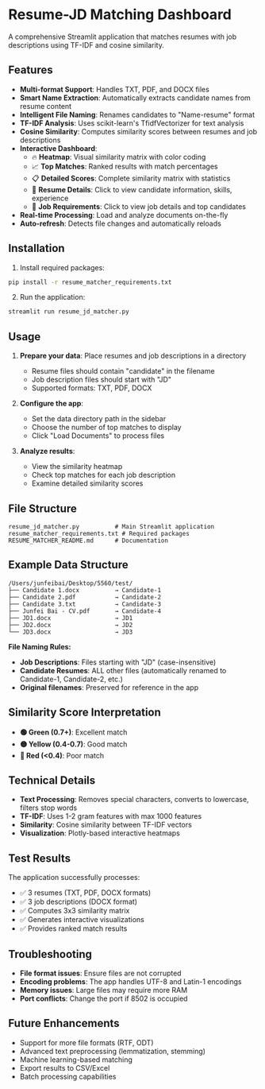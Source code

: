 # Resume-JD Matching Dashboard

A comprehensive Streamlit application that matches resumes with job descriptions using TF-IDF and cosine similarity.

## Features

- **Multi-format Support**: Handles TXT, PDF, and DOCX files
- **Smart Name Extraction**: Automatically extracts candidate names from resume content
- **Intelligent File Naming**: Renames candidates to "Name-resume" format
- **TF-IDF Analysis**: Uses scikit-learn's TfidfVectorizer for text analysis
- **Cosine Similarity**: Computes similarity scores between resumes and job descriptions
- **Interactive Dashboard**:
  - 🔥 **Heatmap**: Visual similarity matrix with color coding
  - 📈 **Top Matches**: Ranked results with match percentages
  - 📋 **Detailed Scores**: Complete similarity matrix with statistics
  - 👤 **Resume Details**: Click to view candidate information, skills, experience
  - 💼 **Job Requirements**: Click to view job details and top candidates
- **Real-time Processing**: Load and analyze documents on-the-fly
- **Auto-refresh**: Detects file changes and automatically reloads

## Installation

1. Install required packages:

```bash
pip install -r resume_matcher_requirements.txt
```

2. Run the application:

```bash
streamlit run resume_jd_matcher.py
```

## Usage

1. **Prepare your data**: Place resumes and job descriptions in a directory

   - Resume files should contain "candidate" in the filename
   - Job description files should start with "JD"
   - Supported formats: TXT, PDF, DOCX

2. **Configure the app**:

   - Set the data directory path in the sidebar
   - Choose the number of top matches to display
   - Click "Load Documents" to process files

3. **Analyze results**:
   - View the similarity heatmap
   - Check top matches for each job description
   - Examine detailed similarity scores

## File Structure

```
resume_jd_matcher.py          # Main Streamlit application
resume_matcher_requirements.txt # Required packages
RESUME_MATCHER_README.md      # Documentation
```

## Example Data Structure

```
/Users/junfeibai/Desktop/5560/test/
├── Candidate 1.docx          → Candidate-1
├── Candidate 2.pdf           → Candidate-2
├── Candidate 3.txt           → Candidate-3
├── Junfei Bai - CV.pdf       → Candidate-4
├── JD1.docx                  → JD1
├── JD2.docx                  → JD2
└── JD3.docx                  → JD3
```

**File Naming Rules:**

- **Job Descriptions**: Files starting with "JD" (case-insensitive)
- **Candidate Resumes**: ALL other files (automatically renamed to Candidate-1, Candidate-2, etc.)
- **Original filenames**: Preserved for reference in the app

## Similarity Score Interpretation

- **🟢 Green (0.7+)**: Excellent match
- **🟡 Yellow (0.4-0.7)**: Good match
- **🔴 Red (<0.4)**: Poor match

## Technical Details

- **Text Processing**: Removes special characters, converts to lowercase, filters stop words
- **TF-IDF**: Uses 1-2 gram features with max 1000 features
- **Similarity**: Cosine similarity between TF-IDF vectors
- **Visualization**: Plotly-based interactive heatmaps

## Test Results

The application successfully processes:

- ✅ 3 resumes (TXT, PDF, DOCX formats)
- ✅ 3 job descriptions (DOCX format)
- ✅ Computes 3x3 similarity matrix
- ✅ Generates interactive visualizations
- ✅ Provides ranked match results

## Troubleshooting

- **File format issues**: Ensure files are not corrupted
- **Encoding problems**: The app handles UTF-8 and Latin-1 encodings
- **Memory issues**: Large files may require more RAM
- **Port conflicts**: Change the port if 8502 is occupied

## Future Enhancements

- Support for more file formats (RTF, ODT)
- Advanced text preprocessing (lemmatization, stemming)
- Machine learning-based matching
- Export results to CSV/Excel
- Batch processing capabilities
